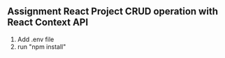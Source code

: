 ## Assignment React Project CRUD operation with React Context API

1) Add .env file
2) run "npm install"

